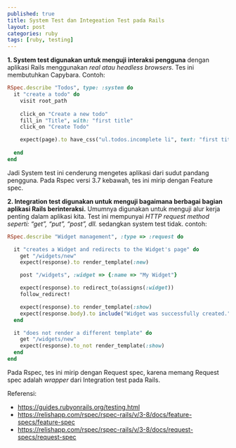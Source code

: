 ```yaml
---
published: true
title: System Test dan Integeation Test pada Rails
layout: post
categories: ruby
tags: [ruby, testing]
---
```


**1. System test digunakan untuk menguji interaksi pengguna** dengan aplikasi Rails menggunakan _real atau headless browsers_. 
Tes ini membutuhkan Capybara. Contoh:

```ruby
RSpec.describe "Todos", type: :system do
  it "create a todo" do
    visit root_path
    
    click_on "Create a new todo"
    fill_in "Title", with: "first title"
    click_on "Create Todo"  

    expect(page).to have_css("ul.todos.incomplete li", text: "first title")
    
  end
end
```

Jadi System test ini cenderung mengetes aplikasi dari sudut pandang pengguna. 
Pada Rspec versi 3.7 kebawah, tes ini mirip dengan Feature spec.

**2. Integration test digunakan untuk menguji bagaimana berbagai bagian aplikasi Rails berinteraksi.**
Umumnya digunakan untuk menguji alur kerja penting dalam aplikasi kita. 
Test ini mempunyai _HTTP request method seperti: “get”, “put”, “post”, dll._ sedangkan system test tidak. contoh:

```ruby
RSpec.describe "Widget management", :type => :request do

  it "creates a Widget and redirects to the Widget's page" do
    get "/widgets/new"
    expect(response).to render_template(:new)

    post "/widgets", :widget => {:name => "My Widget"}

    expect(response).to redirect_to(assigns(:widget))
    follow_redirect!

    expect(response).to render_template(:show)
    expect(response.body).to include("Widget was successfully created.")
  end

  it "does not render a different template" do
    get "/widgets/new"
    expect(response).to_not render_template(:show)
  end
end
```
Pada Rspec, tes ini mirip dengan Request spec, karena memang Request spec adalah _wrapper_ dari Integration test pada Rails.

Referensi:
- https://guides.rubyonrails.org/testing.html
- https://relishapp.com/rspec/rspec-rails/v/3-8/docs/feature-specs/feature-spec
- https://relishapp.com/rspec/rspec-rails/v/3-8/docs/request-specs/request-spec